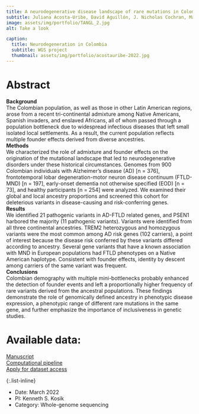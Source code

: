 ```yaml
---
title: A neurodegenerative disease landscape of rare mutations in Colombia due to founder effects
subtitle: Juliana Acosta-Uribe, David Aguillón, J. Nicholas Cochran, Margarita Giraldo, Lucía Madrigal, Bradley W. Killingsworth, Rijul Singhal, Sarah Labib, Diana Alzate, Lina Velilla, Sonia Moreno, Gloria P. García, Amanda Saldarriaga, Francisco Piedrahita, Liliana Hincapié, Hugo E. López, Nithesh Perumal, Leonilde Morelo, Dionis Vallejo, Juan Marcos Solano, Eric M. Reiman, Ezequiel I. Surace, Tatiana Itzcovich, Ricardo Allegri, Raquel Sánchez-Valle, Andrés Villegas-Lanau, Charles L. White III, Diana Matallana, Richard M. Myers, Sharon R. Browning, Francisco Lopera & Kenneth S. Kosik
image: assets/img/portfolio/TANGL_2.jpg
alt: Take a look

caption:
  title: Neurodegeneration in Colombia
  subtitle: WGS project
  thumbnail: assets/img/portfolio/acostauribe-2022.jpg
---
```


# Abstract
**Background**\
The Colombian population, as well as those in other Latin American regions, arose from a recent tri-continental admixture among Native Americans, Spanish invaders, and enslaved Africans, all of whom passed through a population bottleneck due to widespread infectious diseases that left small isolated local settlements. As a result, the current population reflects multiple founder effects derived from diverse ancestries.\
**Methods**\
We characterized the role of admixture and founder effects on the origination of the mutational landscape that led to neurodegenerative disorders under these historical circumstances. Genomes from 900 Colombian individuals with Alzheimer’s disease (AD) [n = 376], frontotemporal lobar degeneration-motor neuron disease continuum (FTLD-MND) [n = 197], early-onset dementia not otherwise specified (EOD) [n = 73], and healthy participants [n = 254] were analyzed. We examined their global and local ancestry proportions and screened this cohort for deleterious variants in disease-causing and risk-conferring genes.\
**Results**\
We identified 21 pathogenic variants in AD-FTLD related genes, and PSEN1 harbored the majority (11 pathogenic variants). Variants were identified from all three continental ancestries. TREM2 heterozygous and homozygous variants were the most common among AD risk genes (102 carriers), a point of interest because the disease risk conferred by these variants differed according to ancestry. Several gene variants that have a known association with MND in European populations had FTLD phenotypes on a Native American haplotype. Consistent with founder effects, identity by descent among carriers of the same variant was frequent.\
**Conclusions**\
Colombian demography with multiple mini-bottlenecks probably enhanced the detection of founder events and left a proportionally higher frequency of rare variants derived from the ancestral populations. These findings demonstrate the role of genomically defined ancestry in phenotypic disease expression, a phenotypic range of different rare mutations in the same gene, and further emphasize the importance of inclusiveness in genetic studies.

# Available data: 
[Manuscript](https://doi.org/10.1186/s13073-022-01035-9)\
[Computational pipeline](https://github.com/acostauribe/TANGL)\
[Apply for dataset access](https://bibliotecadigital.udea.edu.co/handle/10495/25727)

{:.list-inline}
- Date: March 2022
- PI: Kenneth S. Kosik
- Category: Whole-genome sequencing

